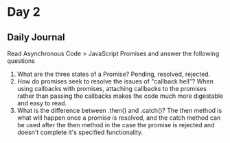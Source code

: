 # Day 2

## Daily Journal
Read Asynchronous Code > JavaScript Promises and answer the following questions
1. What are the three states of a Promise?
Pending, resolved, rejected.
2. How do promises seek to resolve the issues of "callback hell"?
When using callbacks with promises, attaching callbacks to the promises rather than passing the callbacks makes the code much more digestable and easy to read.
3. What is the difference between .then() and .catch()?
The then method is what will happen once a promise is resolved, and the catch method can be used after the then method in the case the promise is rejected and doesn't complete it's specified functionality.